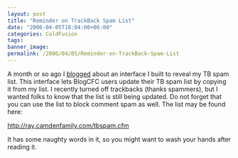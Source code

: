 ```yaml
---
layout: post
title: "Reminder on TrackBack Spam List"
date: "2006-04-05T18:04:00+06:00"
categories: ColdFusion 
tags: 
banner_image: 
permalink: /2006/04/05/Reminder-on-TrackBack-Spam-List
---
```


A month or so ago I <a href="http://ray.camdenfamily.com/index.cfm/2006/3/1/BlogCFC-Trackback-Spam-List-Exposed">blogged</a> about an interface I built to reveal my TB spam list. This interface lets BlogCFC users update their TB spam list by copying it from my list. I recently turned off trackbacks (thanks spammers), but I wanted folks to know that the list is still being updated. Do not forget that you can use the list to block comment spam as well. The list may be found here:

http://ray.camdenfamily.com/tbspam.cfm

It has some naughty words in it, so you might want to wash your hands after reading it.